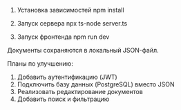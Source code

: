 1. Установка зависимостей
npm install

2. Запуск сервера
npx ts-node server.ts

3. Запуск фронтенда
npm run dev

Документы сохраняются в локальный JSON-файл.

Планы по улучшению:
1. Добавить аутентификацию (JWT)
2. Подключить базу данных (PostgreSQL) вместо JSON
3. Реализовать редактирование документов
4. Добавить поиск и фильтрацию